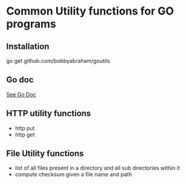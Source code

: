 # Common Utility functions for GO programs

## Installation

go get github.com/bobbyabraham/goutils

## Go doc 
[See Go Doc](https://godoc.org/github.com/bobbyabraham/goutils)

## HTTP utility functions

+ http put 
+ http get

## File Utility functions

+ list of all files present in a directory and all sub directories within it
+ compute checksum given a file name and path
